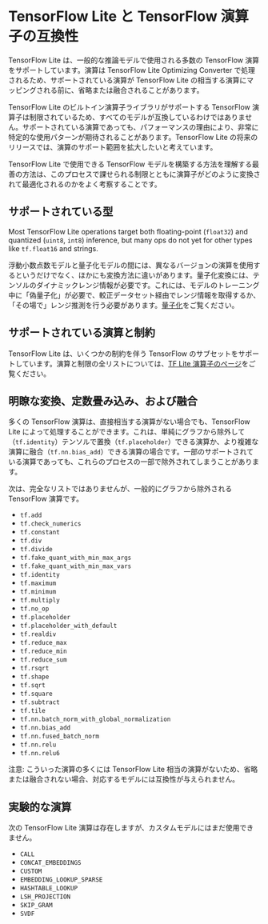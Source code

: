 # TensorFlow Lite と TensorFlow 演算子の互換性

TensorFlow Lite は、一般的な推論モデルで使用される多数の TensorFlow 演算をサポートしています。演算は TensorFlow Lite Optimizing Converter で処理されるため、サポートされている演算が TensorFlow Lite の相当する演算にマッピングされる前に、省略または融合されることがあります。

TensorFlow Lite のビルトイン演算子ライブラリがサポートする TensorFlow 演算子は制限されているため、すべてのモデルが互換しているわけではありません。サポートされている演算であっても、パフォーマンスの理由により、非常に特定的な使用パターンが期待されることがあります。TensorFlow Lite の将来のリリースでは、演算のサポート範囲を拡大したいと考えています。

TensorFlow Lite で使用できる TensorFlow モデルを構築する方法を理解する最善の方法は、このプロセスで課せられる制限とともに演算子がどのように変換されて最適化されるのかをよく考察することです。

## サポートされている型

Most TensorFlow Lite operations target both floating-point (`float32`) and quantized (`uint8`, `int8`) inference, but many ops do not yet for other types like `tf.float16` and strings.

浮動小数点数モデルと量子化モデルの間には、異なるバージョンの演算を使用するというだけでなく、ほかにも変換方法に違いがあります。量子化変換には、テンソルのダイナミックレンジ情報が必要です。これには、モデルのトレーニング中に「偽量子化」が必要で、較正データセット経由でレンジ情報を取得するか、「その場で」レンジ推測を行う必要があります。[量子化](../performance/model_optimization.md)をご覧ください。

## サポートされている演算と制約

TensorFlow Lite は、いくつかの制約を伴う TensorFlow のサブセットをサポートしています。演算と制限の全リストについては、[TF Lite 演算子のページ](https://www.tensorflow.org/mlir/tfl_ops)をご覧ください。

## 明瞭な変換、定数畳み込み、および融合

多くの TensorFlow 演算は、直接相当する演算がない場合でも、TensorFlow Lite によって処理することができます。これは、単純にグラフから除外して（`tf.identity`）テンソルで置換（`tf.placeholder`）できる演算か、より複雑な演算に融合（`tf.nn.bias_add`）できる演算の場合です。一部のサポートされている演算であっても、これらのプロセスの一部で除外されてしまうことがあります。

次は、完全なリストではありませんが、一般的にグラフから除外される TensorFlow 演算です。

- `tf.add`
- `tf.check_numerics`
- `tf.constant`
- `tf.div`
- `tf.divide`
- `tf.fake_quant_with_min_max_args`
- `tf.fake_quant_with_min_max_vars`
- `tf.identity`
- `tf.maximum`
- `tf.minimum`
- `tf.multiply`
- `tf.no_op`
- `tf.placeholder`
- `tf.placeholder_with_default`
- `tf.realdiv`
- `tf.reduce_max`
- `tf.reduce_min`
- `tf.reduce_sum`
- `tf.rsqrt`
- `tf.shape`
- `tf.sqrt`
- `tf.square`
- `tf.subtract`
- `tf.tile`
- `tf.nn.batch_norm_with_global_normalization`
- `tf.nn.bias_add`
- `tf.nn.fused_batch_norm`
- `tf.nn.relu`
- `tf.nn.relu6`

注意: こういった演算の多くには TensorFlow Lite 相当の演算がないため、省略または融合されない場合、対応するモデルには互換性が与えられません。

## 実験的な演算

次の TensorFlow Lite 演算は存在しますが、カスタムモデルにはまだ使用できません。

- `CALL`
- `CONCAT_EMBEDDINGS`
- `CUSTOM`
- `EMBEDDING_LOOKUP_SPARSE`
- `HASHTABLE_LOOKUP`
- `LSH_PROJECTION`
- `SKIP_GRAM`
- `SVDF`
